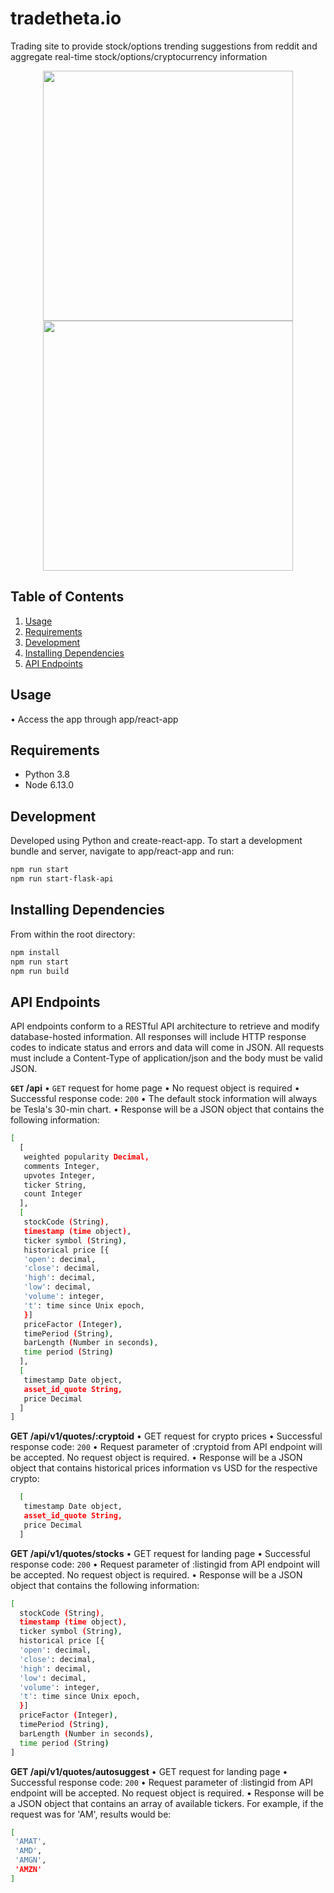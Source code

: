 # tradetheta.io

Trading site to provide stock/options trending suggestions from reddit and aggregate real-time stock/options/cryptocurrency information 

<div align="center">
  <img src="https://tradetheta.s3-us-west-1.amazonaws.com/theta1.PNG" height="400">
  <img src="https://tradetheta.s3-us-west-1.amazonaws.com/theta2.PNG" height="400">
</div>


## Table of Contents

1. [Usage](#Usage)
2. [Requirements](#requirements)
3. [Development](#development)
4. [Installing Dependencies](#dependencies) 
5. [API Endpoints](#endpoints)

## Usage

• Access the app through app/react-app

## Requirements

- Python 3.8
- Node 6.13.0

## Development

Developed using Python and create-react-app. To start a development bundle and server, navigate to app/react-app and run:

```sh
npm run start
npm run start-flask-api
```

## Installing Dependencies

From within the root directory:

```sh
npm install
npm run start
npm run build
```

## API Endpoints

API endpoints conform to a RESTful API architecture to retrieve and modify database-hosted information. All responses will include HTTP response codes to indicate status and errors and data will come in JSON. All requests must include a Content-Type of application/json and the body must be valid JSON.

**```GET``` /api**
• ```GET``` request for home page
• No request object is required
• Successful response code: ```200```
• The default stock information will always be Tesla's 30-min chart.
• Response will be a JSON object that contains the following information:

```sh
[ 
  [
   weighted popularity Decimal, 
   comments Integer, 
   upvotes Integer, 
   ticker String, 
   count Integer
  ],
  [
   stockCode (String), 
   timestamp (time object),
   ticker symbol (String),
   historical price [{
   'open': decimal,
   'close': decimal,
   'high': decimal,
   'low': decimal,
   'volume': integer,
   't': time since Unix epoch,
   }]
   priceFactor (Integer),
   timePeriod (String),
   barLength (Number in seconds),
   time period (String)
  ],
  [
   timestamp Date object,
   asset_id_quote String,
   price Decimal
  ]
]
```

**GET /api/v1/quotes/:cryptoid**
• GET request for crypto prices
• Successful response code: ```200```
• Request parameter of :cryptoid from API endpoint will be accepted. No request object is required.
• Response will be a JSON object that contains historical prices information vs USD for the respective crypto:

```sh
  [
   timestamp Date object,
   asset_id_quote String,
   price Decimal
  ]
```

**GET /api/v1/quotes/stocks**
• GET request for landing page
• Successful response code: ```200```
• Request parameter of :listingid from API endpoint will be accepted. No request object is required.
• Response will be a JSON object that contains the following information:
```sh
[
  stockCode (String), 
  timestamp (time object),
  ticker symbol (String),
  historical price [{
  'open': decimal,
  'close': decimal,
  'high': decimal,
  'low': decimal,
  'volume': integer,
  't': time since Unix epoch,
  }]
  priceFactor (Integer),
  timePeriod (String),
  barLength (Number in seconds),
  time period (String)
]
```

**GET /api/v1/quotes/autosuggest**
• GET request for landing page
• Successful response code: ```200```
• Request parameter of :listingid from API endpoint will be accepted. No request object is required.
• Response will be a JSON object that contains an array of available tickers. For example, if the request was for 'AM', results would be:
```sh
[
 'AMAT',
 'AMD',
 'AMGN',
 'AMZN'
]
```

